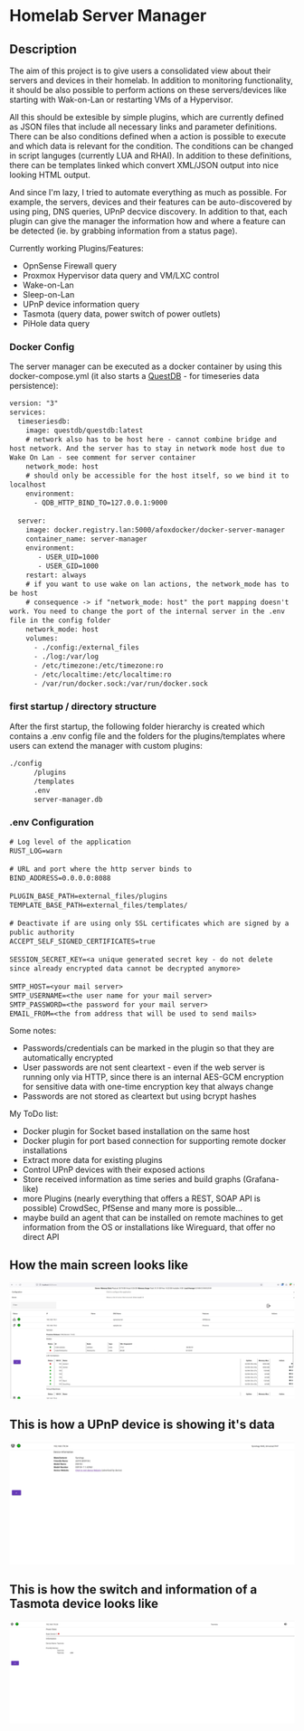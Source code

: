 # Homelab Server Manager

## Description

The aim of this project is to give users a consolidated view about their servers and devices in their homelab.
In addition to monitoring functionality, it should be also possible to perform actions on these servers/devices like starting with Wak-on-Lan or restarting VMs of a Hypervisor.

All this should be extesible by simple plugins, which are currently defined as JSON files that include all necessary links and parameter definitions.
There can be also conditions defined when a action is possible to execute and which data is relevant for the condition. The conditions can be changed in script languges (currently LUA and RHAI).
In addition to these definitions, there can be templates linked which convert XML/JSON output into nice looking HTML output.

And since I'm lazy, I tried to automate everything as much as possible. For example, the servers, devices and their features can be auto-discovered by using ping, DNS queries, UPnP decvice discovery.
In addition to that, each plugin can give the manager the information how and where a feature can be detected (ie. by grabbing information from a status page).

Currently working Plugins/Features:

- OpnSense Firewall query
- Proxmox Hypervisor data query and VM/LXC control
- Wake-on-Lan
- Sleep-on-Lan
- UPnP device information query
- Tasmota (query data, power switch of power outlets)
- PiHole data query

### Docker Config

The server manager can be executed as a docker container by using this docker-compose.yml (it also starts a [QuestDB](https://questdb.io) - for timeseries data persistence):

    version: "3"
    services:
      timeseriesdb:
        image: questdb/questdb:latest
        # network also has to be host here - cannot combine bridge and host network. And the server has to stay in network mode host due to Wake On Lan - see comment for server container
        network_mode: host
        # should only be accessible for the host itself, so we bind it to localhost
        environment:
          - QDB_HTTP_BIND_TO=127.0.0.1:9000
        
      server:
        image: docker.registry.lan:5000/afoxdocker/docker-server-manager
        container_name: server-manager
        environment:
           - USER_UID=1000
           - USER_GID=1000
        restart: always
        # if you want to use wake on lan actions, the network_mode has to be host
        # consequence -> if "network_mode: host" the port mapping doesn't work. You need to change the port of the internal server in the .env file in the config folder
        network_mode: host
        volumes:
          - ./config:/external_files
          - ./log:/var/log
          - /etc/timezone:/etc/timezone:ro
          - /etc/localtime:/etc/localtime:ro
          - /var/run/docker.sock:/var/run/docker.sock

### first startup / directory structure

After the first startup, the following folder hierarchy is created which contains a .env config file and the folders for the plugins/templates where users can extend the manager with custom plugins:

    ./config
          /plugins
          /templates
          .env
          server-manager.db

### .env Configuration

    # Log level of the application
    RUST_LOG=warn

    # URL and port where the http server binds to
    BIND_ADDRESS=0.0.0.0:8088
    
    PLUGIN_BASE_PATH=external_files/plugins
    TEMPLATE_BASE_PATH=external_files/templates/

    # Deactivate if are using only SSL certificates which are signed by a public authority
    ACCEPT_SELF_SIGNED_CERTIFICATES=true

    SESSION_SECRET_KEY=<a unique generated secret key - do not delete since already encrypted data cannot be decrypted anymore>

    SMTP_HOST=<your mail server>
    SMTP_USERNAME=<the user name for your mail server>
    SMTP_PASSWORD=<the password for your mail server>
    EMAIL_FROM=<the from address that will be used to send mails>

Some notes:

- Passwords/credentials can be marked in the plugin so that they are automatically encrypted
- User passwords are not sent cleartext - even if the web server is running only via HTTP, since there is an internal AES-GCM encryption for sensitive data with one-time encryption key that always change
- Passwords are not stored as cleartext but using bcrypt hashes

My ToDo list:

- Docker plugin for Socket based installation on the same host
- Docker plugin for port based connection for supporting remote docker installations
- Extract more data for existing plugins
- Control UPnP devices with their exposed actions
- Store received information as time series and build graphs (Grafana-like)
- more Plugins (nearly everything that offers a REST, SOAP API is possible) CrowdSec, PfSense and many more is possible...
- maybe build an agent that can be installed on remote machines to get information from the OS or installations like Wireguard, that offer no direct API

## How the main screen looks like

![The main screen](main_screen.png)


## This is how a UPnP device is showing it's data

![The Synology UPnP screen](synology_upnp.png)

## This is how the switch and information of a Tasmota device looks like

![The Tasmota screen](tasmota_switch.png)